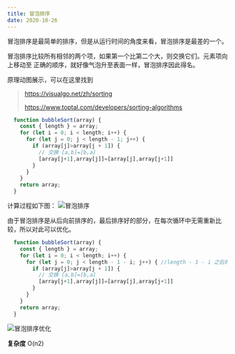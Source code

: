 ```yaml
---
title: 冒泡排序
date: 2020-10-26
---
```


冒泡排序是最简单的排序，但是从运行时间的角度来看，冒泡排序是最差的一个。

冒泡排序比较所有相邻的两个项，如果第一个比第二个大，则交换它们。元素项向上移动至
正确的顺序，就好像气泡升至表面一样，冒泡排序因此得名。

原理动图展示，可以在这里找到
> https://visualgo.net/zh/sorting 
> 
> https://www.toptal.com/developers/sorting-algorithms

```js
  function bubbleSort(array) {
    const { length } = array;
    for (let i = 0; i < length; i++) {
      for (let j = 0; j < length - 1; j++) {
        if (array[j]>array[j + 1]) {
          // 交换 [a,b]=[b,a]
          [array[j+1],array[j]]=[array[j],array[j+1]]
        }
      } 
    }
    return array;
  }
```
计算过程如下图：
![冒泡排序](https://p6-juejin.byteimg.com/tos-cn-i-k3u1fbpfcp/bf7992f896df44afb23e9a7cfef09cf1~tplv-k3u1fbpfcp-watermark.image)

由于冒泡排序是从后向前排序的，最后排序好的部分，在每次循环中无需重新比较，所以对此可以优化。
```js
  function bubbleSort(array) {
    const { length } = array;
    for (let i = 0; i < length; i++) {
      for (let j = 0; j < length - 1 - i; j++) { //length - 1 - i 之后的部分已经排序
        if (array[j]>array[j + 1]) {
          // 交换 [a,b]=[b,a]
          [array[j+1],array[j]]=[array[j],array[j+1]]
        }
      } 
    }
    return array;
  }
```
![冒泡排序优化](https://p3-juejin.byteimg.com/tos-cn-i-k3u1fbpfcp/b3248ec8c9444c68a315f7ccf7f6d033~tplv-k3u1fbpfcp-watermark.image)

**复杂度** O(n2)
